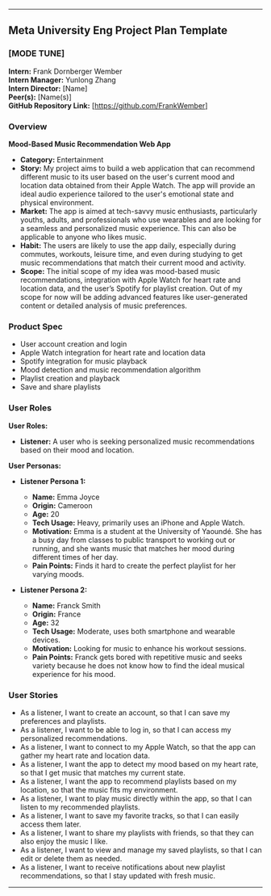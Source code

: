 
---

## Meta University Eng Project Plan Template

### [MODE TUNE]

**Intern:** Frank Dornberger Wember  
**Intern Manager:** Yunlong Zhang  
**Intern Director:** [Name]  
**Peer(s):** [Name(s)]  
**GitHub Repository Link:** [https://github.com/FrankWember]

### Overview

**Mood-Based Music Recommendation Web App**

- **Category:** Entertainment
- **Story:** My project aims to build a web application that can recommend different music to its user based on the user's current mood and location data obtained from their Apple Watch. The app will provide an ideal audio experience tailored to the user's emotional state and physical environment.
- **Market:** The app is aimed at tech-savvy music enthusiasts, particularly youths, adults, and professionals who use wearables and are looking for a seamless and personalized music experience. This can also be applicable to anyone who likes music.
- **Habit:** The users are likely to use the app daily, especially during commutes, workouts, leisure time, and even during studying to get music recommendations that match their current mood and activity.
- **Scope:** The initial scope of my idea was mood-based music recommendations, integration with Apple Watch for heart rate and location data, and the user’s Spotify for playlist creation. Out of my scope for now will be adding advanced features like user-generated content or detailed analysis of music preferences.

### Product Spec

- User account creation and login
- Apple Watch integration for heart rate and location data
- Spotify integration for music playback
- Mood detection and music recommendation algorithm
- Playlist creation and playback
- Save and share playlists

### User Roles

**User Roles:**

- **Listener:** A user who is seeking personalized music recommendations based on their mood and location.

**User Personas:**

- **Listener Persona 1:**
  - **Name:** Emma Joyce
  - **Origin:** Cameroon
  - **Age:** 20
  - **Tech Usage:** Heavy, primarily uses an iPhone and Apple Watch.
  - **Motivation:** Emma is a student at the University of Yaoundé. She has a busy day from classes to public transport to working out or running, and she wants music that matches her mood during different times of her day.
  - **Pain Points:** Finds it hard to create the perfect playlist for her varying moods.

- **Listener Persona 2:**
  - **Name:** Franck Smith
  - **Origin:** France
  - **Age:** 32
  - **Tech Usage:** Moderate, uses both smartphone and wearable devices.
  - **Motivation:** Looking for music to enhance his workout sessions.
  - **Pain Points:** Franck gets bored with repetitive music and seeks variety because he does not know how to find the ideal musical experience for his mood.

### User Stories

- As a listener, I want to create an account, so that I can save my preferences and playlists.
- As a listener, I want to be able to log in, so that I can access my personalized recommendations.
- As a listener, I want to connect to my Apple Watch, so that the app can gather my heart rate and location data.
- As a listener, I want the app to detect my mood based on my heart rate, so that I get music that matches my current state.
- As a listener, I want the app to recommend playlists based on my location, so that the music fits my environment.
- As a listener, I want to play music directly within the app, so that I can listen to my recommended playlists.
- As a listener, I want to save my favorite tracks, so that I can easily access them later.
- As a listener, I want to share my playlists with friends, so that they can also enjoy the music I like.
- As a listener, I want to view and manage my saved playlists, so that I can edit or delete them as needed.
- As a listener, I want to receive notifications about new playlist recommendations, so that I stay updated with fresh music.

---
